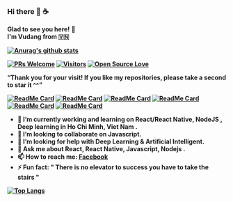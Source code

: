 ### Hi there 👋 ☕
**Glad to see you here!** :star_struck: <br> <b> I'm Vudang from 🇻🇳 

[![Anurag's github stats](https://github-readme-stats.vercel.app/api?username=giavudangle&show_icons=true&theme=nightowl)](https://github.com/giavudangle)

[![PRs Welcome](https://img.shields.io/badge/PRs-welcome-brightgreen.svg?style=flat&logo=github)](https://github.com/giavudangle) [![Visitors](https://visitor-badge.glitch.me/badge?page_id=giavudangle.visitor-badge)](https://github.com/giavudangle) [![Open Source Love](https://badges.frapsoft.com/os/v2/open-source.svg?v=103)](https://github.com/giavudangle)



**“Thank you for your visit! If you like my repositories, please take a second to star it ^^”**

<!-- <sup>**[Click here](https://github.com/giavudangle/jobtweets/blob/master/PROJECTS.md)** *to view my other projects.</sup>* -->
[![ReadMe Card](https://github-readme-stats.vercel.app/api/pin/?username=giavudangle&repo=moviedang&theme=material-palenight)](https://github.com/giavudangle/moviedang)
[![ReadMe Card](https://github-readme-stats.vercel.app/api/pin/?username=giavudangle&repo=nodejs-oauth2-template&theme=material-palenight)](https://github.com/giavudangle/nodejs-oauth2-template)
[![ReadMe Card](https://github-readme-stats.vercel.app/api/pin/?username=giavudangle&repo=linq-to-entities&theme=material-palenight)](https://github.com/giavudangle/linq-to-entities)
[![ReadMe Card](https://github-readme-stats.vercel.app/api/pin/?username=giavudangle&repo=cv-face-mask-detection&theme=material-palenight)](https://github.com/giavudangle/cv-face-mask-detection)
[![ReadMe Card](https://github-readme-stats.vercel.app/api/pin/?username=giavudangle&repo=dl-emotion-detection&theme=material-palenight)](https://github.com/giavudangle/dl-emotion-detection)
[![ReadMe Card](https://github-readme-stats.vercel.app/api/pin/?username=giavudangle&repo=deno-simpl-api&theme=material-palenight)](https://github.com/giavudangle/deno-simpl-api)




- 🔭 I’m currently working and learning on React/React Native, NodeJS , Deep learning in Ho Chi Minh, Viet Nam .
- 👯 I’m looking to collaborate on Javascript.
- 🤔 I’m looking for help with Deep Learning & Artificial Intelligent.
- 💬 Ask me about React, React Native, Javascript, Nodejs .
- 📫 How to reach me: [**Facebook**](https://www.facebook.com/giavudangle)
- ⚡ Fun fact: " There is no elevator to success you have to take the stairs "

[![Top Langs](https://github-readme-stats.vercel.app/api/top-langs/?username=giavudangle&langs_count=10&hide=html,css&layout=compact)](https://github.com/anuraghazra/github-readme-stats)

<!-- - 😄 Pronouns: ... -->
<!--
**giavudangle/giavudangle** is a ✨ _special_ ✨ repository because its `README.md` (this file) appears on your GitHub profile.
